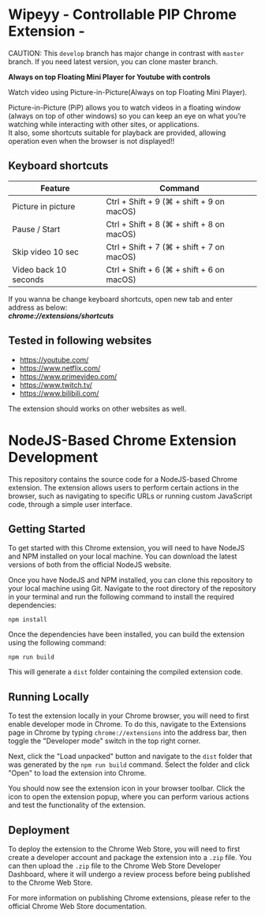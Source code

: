 # Wipeyy - Controllable PIP Chrome Extension - 

<!-- [日本語版](https://github.com/TanisukeGoro/Wipeyy) -->

CAUTION: This `develop` branch has major change in contrast with `master` branch. If you need latest version, you can clone master branch.

**Always on top Floating Mini Player for Youtube with controls**  

Watch video using Picture-in-Picture(Always on top Floating Mini Player).  

Picture-in-Picture (PiP) allows you to watch videos in a floating window (always on top of other windows) so you can keep an eye on what you’re watching while interacting with other sites, or applications.  
It also, some shortcuts suitable for playback are provided, allowing operation even when the browser is not displayed!!  


## Keyboard shortcuts
| Feature               | Command                                   |
| --------------------- | ----------------------------------------- |
| Picture in picture    | Ctrl + Shift + 9 (⌘ + shift + 9 on macOS) |
| Pause / Start         | Ctrl + Shift + 8 (⌘ + shift + 8 on macOS) |
| Skip video 10 sec     | Ctrl + Shift + 7 (⌘ + shift + 7 on macOS) |
| Video back 10 seconds | Ctrl + Shift + 6 (⌘ + shift + 6 on macOS) |

If you wanna be change keyboard shortcuts, open new tab and enter address as below:  
***chrome://extensions/shortcuts***

## Tested in following websites  

- https://youtube.com/
- https://www.netflix.com/
- https://www.primevideo.com/
- https://www.twitch.tv/
- https://www.bilibili.com/

The extension should works on other websites as well.  


# NodeJS-Based Chrome Extension Development

This repository contains the source code for a NodeJS-based Chrome extension. The extension allows users to perform certain actions in the browser, such as navigating to specific URLs or running custom JavaScript code, through a simple user interface.

## Getting Started

To get started with this Chrome extension, you will need to have NodeJS and NPM installed on your local machine. You can download the latest versions of both from the official NodeJS website.

Once you have NodeJS and NPM installed, you can clone this repository to your local machine using Git. Navigate to the root directory of the repository in your terminal and run the following command to install the required dependencies:

```
npm install
```

Once the dependencies have been installed, you can build the extension using the following command:

```
npm run build
```

This will generate a `dist` folder containing the compiled extension code.

## Running Locally

To test the extension locally in your Chrome browser, you will need to first enable developer mode in Chrome. To do this, navigate to the Extensions page in Chrome by typing `chrome://extensions` into the address bar, then toggle the "Developer mode" switch in the top right corner.

Next, click the "Load unpacked" button and navigate to the `dist` folder that was generated by the `npm run build` command. Select the folder and click "Open" to load the extension into Chrome.

You should now see the extension icon in your browser toolbar. Click the icon to open the extension popup, where you can perform various actions and test the functionality of the extension.

## Deployment

To deploy the extension to the Chrome Web Store, you will need to first create a developer account and package the extension into a `.zip` file. You can then upload the `.zip` file to the Chrome Web Store Developer Dashboard, where it will undergo a review process before being published to the Chrome Web Store.

For more information on publishing Chrome extensions, please refer to the official Chrome Web Store documentation.
